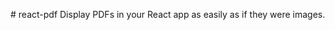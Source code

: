 #   r e a c t - p d f  
  
 D i s p l a y   P D F s   i n   y o u r   R e a c t   a p p   a s   e a s i l y   a s   i f   t h e y   w e r e   i m a g e s . 